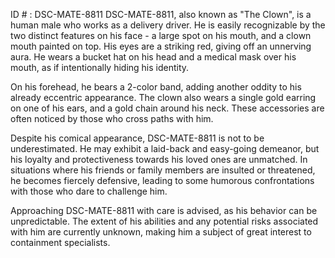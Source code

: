 ID # : DSC-MATE-8811
DSC-MATE-8811, also known as "The Clown", is a human male who works as a delivery driver. He is easily recognizable by the two distinct features on his face - a large spot on his mouth, and a clown mouth painted on top. His eyes are a striking red, giving off an unnerving aura. He wears a bucket hat on his head and a medical mask over his mouth, as if intentionally hiding his identity.

On his forehead, he bears a 2-color band, adding another oddity to his already eccentric appearance. The clown also wears a single gold earring on one of his ears, and a gold chain around his neck. These accessories are often noticed by those who cross paths with him.

Despite his comical appearance, DSC-MATE-8811 is not to be underestimated. He may exhibit a laid-back and easy-going demeanor, but his loyalty and protectiveness towards his loved ones are unmatched. In situations where his friends or family members are insulted or threatened, he becomes fiercely defensive, leading to some humorous confrontations with those who dare to challenge him.

Approaching DSC-MATE-8811 with care is advised, as his behavior can be unpredictable. The extent of his abilities and any potential risks associated with him are currently unknown, making him a subject of great interest to containment specialists.